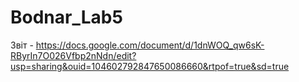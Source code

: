 # Bodnar_Lab5
Звіт - https://docs.google.com/document/d/1dnWOQ_qw6sK-RByrIn7O026Vfbp2nNdn/edit?usp=sharing&ouid=104602792847650086660&rtpof=true&sd=true
